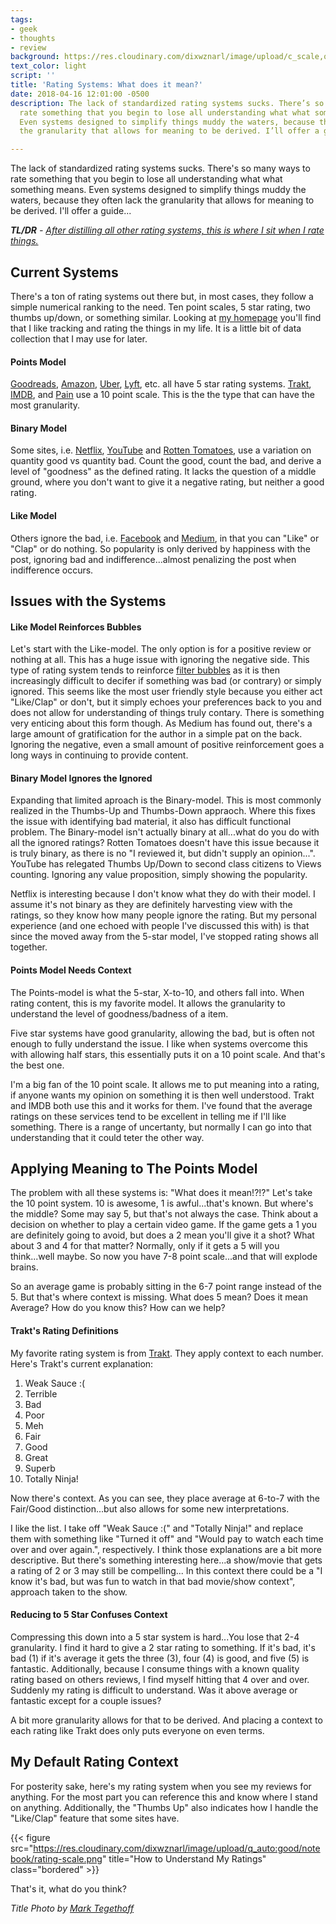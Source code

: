 ```yaml
---
tags:
- geek
- thoughts
- review
background: https://res.cloudinary.com/dixwznarl/image/upload/c_scale,q_auto:eco,w_2048/notebook/moon-phases.jpg
text_color: light
script: ''
title: 'Rating Systems: What does it mean?'
date: 2018-04-16 12:01:00 -0500
description: The lack of standardized rating systems sucks. There’s so many ways to
  rate something that you begin to lose all understanding what what something means.
  Even systems designed to simplify things muddy the waters, because they often lack
  the granularity that allows for meaning to be derived. I’ll offer a guide…

---
```

The lack of standardized rating systems sucks. There's so many ways to rate something that you begin to lose all understanding what what something means. Even systems designed to simplify things muddy the waters, because they often lack the granularity that allows for meaning to be derived. I'll offer a guide...

_**TL/DR** - [After distilling all other rating systems, this is where I sit when I rate things.](#my-default-rating-context)_

## Current Systems

There's a ton of rating systems out there but, in most cases, they follow a simple numerical ranking to the need. Ten point scales, 5 star rating, two thumbs up/down, or something similar. Looking at [my homepage][] you'll find that I like tracking and rating the things in my life. It is a little bit of data collection that I may use for later.

#### Points Model

[Goodreads][], [Amazon][], [Uber][], [Lyft][], etc. all have 5 star rating systems. [Trakt][], [IMDB][], and [Pain][] use a 10 point scale. This is the the type that can have the most granularity.

#### Binary Model

Some sites, i.e. [Netflix][], [YouTube][] and [Rotten Tomatoes][], use a variation on quantity good vs quantity bad. Count the good, count the bad, and derive a level of "goodness" as the defined rating. It lacks the question of a middle ground, where you don't want to give it a negative rating, but neither a good rating.

#### Like Model

Others ignore the bad, i.e. [Facebook][] and [Medium][], in that you can "Like" or "Clap" or do nothing. So popularity is only derived by happiness with the post, ignoring bad and indifference...almost penalizing the post when indifference occurs.

## Issues with the Systems

#### Like Model Reinforces Bubbles

Let's start with the Like-model. The only option is for a positive review or nothing at all. This has a huge issue with ignoring the negative side. This type of rating system tends to reinforce [filter bubbles][] as it is then increasingly difficult to decifer if something was bad (or contrary) or simply ignored. This seems like the most user friendly style because you either act "Like/Clap" or don't, but it simply echoes your preferences back to you and does not allow for understanding of things truly contary. There is something very enticing about this form though. As Medium has found out, there's a large amount of gratification for the author in a simple pat on the back. Ignoring the negative, even a small amount of positive reinforcement goes a long ways in continuing to provide content.

#### Binary Model Ignores the Ignored

Expanding that limited aproach is the Binary-model. This is most commonly realized in the Thumbs-Up and Thumbs-Down appraoch. Where this fixes the issue with identifying bad material, it also has difficult functional problem. The Binary-model isn't actually binary at all...what do you do with all the ignored ratings? Rotten Tomatoes doesn't have this issue because it is truly binary, as there is no "I reviewed it, but didn't supply an opinion...". YouTube has relegated Thumbs Up/Down to second class citizens to Views counting. Ignoring any value proposition, simply showing the popularity.

Netflix is interesting because I don't know what they do with their model. I assume it's not binary as they are definitely harvesting view with the ratings, so they know how many people ignore the rating. But my personal experience (and one echoed with people I've discussed this with) is that since the moved away from the 5-star model, I've stopped rating shows all together.

#### Points Model Needs Context

The Points-model is what the 5-star, X-to-10, and others fall into. When rating content, this is my favorite model. It allows the granularity to understand the level of goodness/badness of a item.

Five star systems have good granularity, allowing the bad, but is often not enough to fully understand the issue. I like when systems overcome this with allowing half stars, this essentially puts it on a 10 point scale. And that's the best one.

I'm a big fan of the 10 point scale. It allows me to put meaning into a rating, if anyone wants my opinion on something it is then well understood. Trakt and IMDB both use this and it works for them. I've found that the average ratings on these services tend to be excellent in telling me if I'll like something. There is a range of uncertanty, but normally I can go into that understanding that it could teter the other way.

## Applying Meaning to The Points Model

The problem with all these systems is: "What does it mean!?!?" Let's take the 10 point system. 10 is awesome, 1 is awful...that's known. But where's the middle? Some may say 5, but that's not always the case. Think about a decision on whether to play a certain video game. If the game gets a 1 you are definitely going to avoid, but does a 2 mean you'll give it a shot? What about 3 and 4 for that matter? Normally, only if it gets a 5 will you think...well maybe. So now you have 7-8 point scale...and that will explode brains.

So an average game is probably sitting in the 6-7 point range instead of the 5. But that's where context is missing. What does 5 mean? Does it mean Average? How do you know this? How can we help?

#### Trakt's Rating Definitions

My favorite rating system is from [Trakt][]. They apply context to each number. Here's Trakt's current explanation:

1.  Weak Sauce :(
2.  Terrible
3.  Bad
4.  Poor
5.  Meh
6.  Fair
7.  Good
8.  Great
9.  Superb
10. Totally Ninja!

Now there's context. As you can see, they place average at 6-to-7 with the Fair/Good distinction...but also allows for some new interpretations.

I like the list. I take off "Weak Sauce :(" and "Totally Ninja!" and replace them with something like "Turned it off" and "Would pay to watch each time over and over again.", respectively. I think those explanations are a bit more descriptive. But there's something interesting here...a show/movie that gets a rating of 2 or 3 may still be compelling... In this context there could be a "I know it's bad, but was fun to watch in that bad movie/show context", approach taken to the show.

#### Reducing to 5 Star Confuses Context

Compressing this down into a 5 star system is hard...You lose that 2-4 granularity. I find it hard to give a 2 star rating to something. If it's bad, it's bad (1) if it's average it gets the three (3), four (4) is good, and five (5) is fantastic. Additionally, because I consume things with a known quality rating based on others reviews, I find myself hitting that 4 over and over. Suddenly my rating is difficult to understand. Was it above average or fantastic except for a couple issues?

A bit more granularity allows for that to be derived. And placing a context to each rating like Trakt does only puts everyone on even terms.

## My Default Rating Context

For posterity sake, here's my rating system when you see my reviews for anything. For the most part you can reference this and know where I stand on anything. Additionally, the "Thumbs Up" also indicates how I handle the "Like/Clap" feature that some sites have.

{{< figure src="https://res.cloudinary.com/dixwznarl/image/upload/q_auto:good/notebook/rating-scale.png" title="How to Understand My Ratings" class="bordered" >}}

That's it, what do you think?

_Title Photo by [Mark Tegethoff](https://unsplash.com/photos/NbgQfUvKFE0)_

[my homepage]: /
[pain]: https://dfzljdn9uc3pi.cloudfront.net/2013/37/1/fig-1-2x.jpg
[filter bubbles]: https://en.wikipedia.org/wiki/Filter_bubble
[goodreads]: https://www.goodreads.com
[amazon]: https://www.amazon.com
[lyft]: https://www.lyft.com
[uber]: https://www.uber.com
[trakt]: https://trakt.tv
[imdb]: https://www.imdb.com
[netflix]: https://www.netflix.com
[youtube]: https://www.youtube.com
[rotten tomatoes]: https://www.rottentomatoes.com
[facebook]: https://www.facebook.com
[medium]: https://www.medium.com

